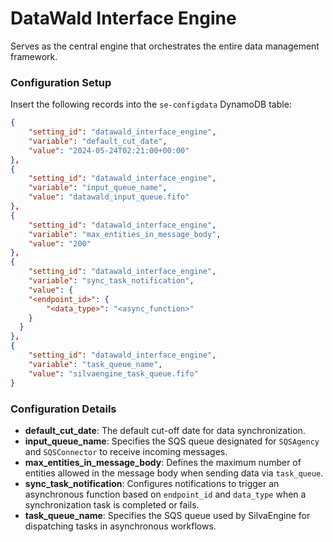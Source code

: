 # DataWald Interface Engine
Serves as the central engine that orchestrates the entire data management framework.

### Configuration Setup

Insert the following records into the `se-configdata` DynamoDB table:

```json
{
    "setting_id": "datawald_interface_engine",
    "variable": "default_cut_date",
    "value": "2024-05-24T02:21:00+00:00"
},
{
    "setting_id": "datawald_interface_engine",
    "variable": "input_queue_name",
    "value": "datawald_input_queue.fifo"
},
{
    "setting_id": "datawald_interface_engine",
    "variable": "max_entities_in_message_body",
    "value": "200"
},
{
    "setting_id": "datawald_interface_engine",
    "variable": "sync_task_notification",
    "value": {
    "<endpoint_id>": {
        "<data_type>": "<async_function>"
    }
  }
},
{
    "setting_id": "datawald_interface_engine",
    "variable": "task_queue_name",
    "value": "silvaengine_task_queue.fifo"
}
```

### Configuration Details

- **default_cut_date**: The default cut-off date for data synchronization.
- **input_queue_name**: Specifies the SQS queue designated for `SQSAgency` and `SQSConnector` to receive incoming messages.
- **max_entities_in_message_body**: Defines the maximum number of entities allowed in the message body when sending data via `task_queue`.
- **sync_task_notification**: Configures notifications to trigger an asynchronous function based on `endpoint_id` and `data_type` when a synchronization task is completed or fails.
- **task_queue_name**: Specifies the SQS queue used by SilvaEngine for dispatching tasks in asynchronous workflows.
